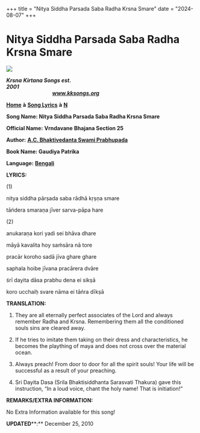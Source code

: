 +++
title = "Nitya Siddha Parsada Saba Radha Krsna Smare"
date = "2024-08-07"
+++

# Nitya Siddha Parsada Saba Radha Krsna Smare
[**![](http://kksongs.org/image_files/image002.jpg)**](http://kksongs.org/)

**_Krsna_** **_Kirtana Songs est. 2001_**                                                                                                                                                      **_www.kksongs.org_**

[**Home**](http://kksongs.org/) **à** [**Song Lyrics**](http://kksongs.org/lyrics.html) **à** [**N**](http://kksongs.org/songs/song_n.html)

**Song Name: Nitya Siddha Parsada Saba Radha Krsna Smare**

**Official Name:** **Vrndavane** **Bhajana Section 25**

**Author:** [**A.C. Bhaktivedanta Swami Prabhupada**](http://kksongs.org/authors/list/acbsp.html)

**Book Name: Gaudiya Patrika**

**Language:** [**Bengali**](http://kksongs.org/language/list/bengali.html)

**LYRICS:**

(1)

nitya siddha pārṣada saba rādhā kṛṣṇa smare

tāńdera smaraṇa jīver sarva-pāpa hare

(2)

anukaraṇa kori yadi sei bhāva dhare

māyā kavalita hoy saḿsāra nā tore

pracār koroho sadā jīva ghare ghare

saphala hoibe jīvana pracārera dvāre

śrī dayita dāsa prabhu dena ei sikṣā

koro ucchaiḥ svare nāma ei tāńra dīkṣā

**TRANSLATION:**

1) They are all eternally perfect associates of the Lord and always remember Radha and Krsna. Remembering them all the conditioned souls sins are cleared away.

2) If he tries to imitate them taking on their dress and characteristics, he becomes the plaything of maya and does not cross over the material ocean.

3) Always preach! From door to door for all the spirit souls! Your life will be successful as a result of your preaching.

4) Sri Dayita Dasa (Srila Bhaktisiddhanta Sarasvati Thakura) gave this instruction, “In a loud voice, chant the holy name! That is initiation!”

**REMARKS/EXTRA INFORMATION:**

No Extra Information available for this song!

**UPDATED****:** December 25, 2010